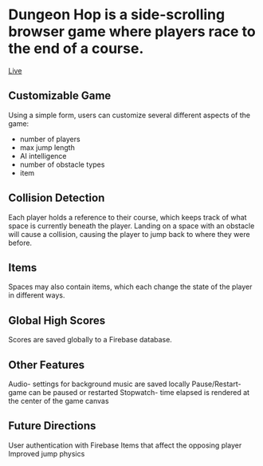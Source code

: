 # Dungeon Hop is a side-scrolling browser game where players race to the end of a course.

[Live](http://www.ommish.com/dungeon-hop)

## Customizable Game
Using a simple form, users can customize several different aspects of the game:
- number of players
- max jump length
- AI intelligence
- number of obstacle types
- item

## Collision Detection
Each player holds a reference to their course, which keeps track of what space is currently beneath the player.
Landing on a space with an obstacle will cause a collision, causing the player to jump back to where they were before.

## Items
Spaces may also contain items, which each change the state of the player in different ways.

## Global High Scores
Scores are saved globally to a Firebase database.

## Other Features
Audio- settings for background music are saved locally
Pause/Restart- game can be paused or restarted
Stopwatch- time elapsed is rendered at the center of the game canvas

## Future Directions
User authentication with Firebase
Items that affect the opposing player
Improved jump physics
